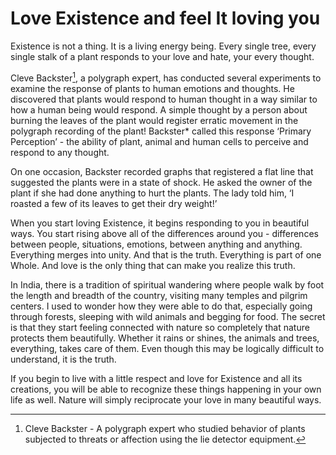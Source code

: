 # Love Existence and feel It loving you

Existence is not a thing. It is a living energy being. Every single tree, every
single stalk of a plant responds to your love and hate, your every thought.

Cleve Backster[^1], a polygraph expert, has conducted several experiments to
examine the response of plants to human emotions and thoughts. He discovered
that plants would respond to human thought in a way similar to how a human being
would respond. A simple thought by a person about burning the leaves of the
plant would register erratic movement in the polygraph recording of the plant!
Backster\* called this response ‘Primary Perception’ - the ability of plant,
animal and human cells to perceive and respond to any thought.

On one occasion, Backster recorded graphs that registered a flat line that
suggested the plants were in a state of shock. He asked the owner of the plant
if she had done anything to hurt the plants. The lady told him, ‘I roasted a few
of its leaves to get their dry weight!’

When you start loving Existence, it begins responding to you in beautiful ways.
You start rising above all of the differences around you - differences between
people, situations, emotions, between anything and anything. Everything merges
into unity. And that is the truth. Everything is part of one Whole. And love is
the only thing that can make you realize this truth.

In India, there is a tradition of spiritual wandering where people walk by foot
the length and breadth of the country, visiting many temples and pilgrim
centers. I used to wonder how they were able to do that, especially going
through forests, sleeping with wild animals and begging for food. The secret is
that they start feeling connected with nature so completely that nature protects
them beautifully. Whether it rains or shines, the animals and trees, everything,
takes care of them. Even though this may be logically difficult to understand,
it is the truth.

If you begin to live with a little respect and love for Existence and all its
creations, you will be able to recognize these things happening in your own life
as well. Nature will simply reciprocate your love in many beautiful ways.

[^1]:
    Cleve Backster - A polygraph expert who studied behavior of plants subjected
    to threats or affection using the lie detector equipment.
